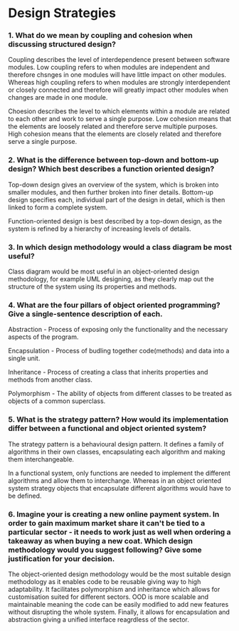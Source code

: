 # Design Strategies

### 1. What do we mean by coupling and cohesion when discussing structured design?

Coupling describes the level of interdependence present between software modules. Low coupling refers to when modules are independent and therefore chsnges in one modules will have little impact on other modules. Whereas high coupling refers to when modules are strongly interdependent or closely connected and therefore will greatly impact other modules when changes are made in one module.

Choesion describes the level to which elements within a module are related to each other and work to serve a single purpose. Low cohesion means that the elements are loosely related and therefore serve multiple purposes. High cohesion means that the elements are closely related and therefore serve a single purpose.

### 2. What is the difference between top-down and bottom-up design? Which best describes a function oriented design?

Top-down design gives an overview of the system, which is broken into smaller modules, and then further broken into finer details. Bottom-up design specifies each, individual part of the design in detail, which is then linked to form a complete system.

Function-oriented design is best described by a top-down design, as the system is refined by a hierarchy of increasing levels of details.

### 3. In which design methodology would a class diagram be most useful?

Class diagram would be most useful in an object-oriented design methodology, for example UML designing, as they clearly map out the structure of the system using its properties and methods.

### 4. What are the four pillars of object oriented programming? Give a single-sentence description of each.

Abstraction - Process of exposing only the functionality and the necessary aspects of the program.

Encapsulation - Process of budling together code(methods) and data into a single unit.

Inheritance - Process of creating a class that inherits properties and methods from another class.

Polymorphism - The ability of objects from different classes to be treated as objects of a common superclass. 

### 5. What is the strategy pattern? How would its implementation differ between a functional and object oriented system?

The strategy pattern is a behavioural design pattern. It defines a family of algorithms in their own classes, encapsulating each algorithm and making them interchangeable.

In a functional system, only functions are needed to implement the different algorithms and allow them to interchange. Whereas in an object oriented system strategy objects that encapsulate different algorithms would have to be defined.

### 6. Imagine your is creating a new online payment system. In order to gain maximum market share it can't be tied to a particular sector - it needs to work just as well when ordering a takeaway as when buying a new coat. Which design methodology would you suggest following? Give some justification for your decision.

The object-oriented design methodology would be the most suitable design methodology as it enables code to be reusable giving way to high adaptability. It facilitates polymorphism and inheritance which allows for customisation suited for different sectors. OOD is more scalable and maintainable meaning the code can be easily modified to add new features without disrupting the whole system. Finally, it allows for encapsulation and abstraction giving a unified interface reagrdless of the sector.